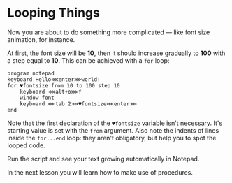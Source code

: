 # Looping Things

Now you are about to do something more complicated — like font size animation, for instance.

At first, the font size will be **10**, then it should increase gradually to **100** with a step equal to **10**. This can be achieved with a `for` loop:

```G1ANT
program notepad
keyboard Hello⋘enter⋙world!
for ♥fontsize from 10 to 100 step 10
	keyboard ⋘alt+o⋙f
	window font
	keyboard ⋘tab 2⋙♥fontsize⋘enter⋙
end
```

Note that the first declaration of the `♥fontsize` variable isn't necessary. It's starting value is set with the `from` argument. Also note the indents of lines inside the `for...end` loop: they aren't obligatory, but help you to spot the looped code.

Run the script and see your text growing automatically in Notepad.

In the next lesson you will learn how to make use of procedures.
